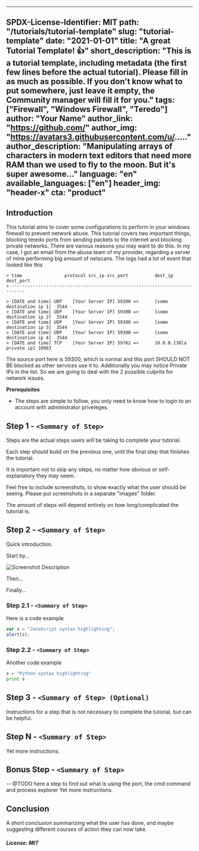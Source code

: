 
---
SPDX-License-Identifier: MIT
path: "/tutorials/tutorial-template"
slug: "tutorial-template"
date: "2021-01-01"
title: "A great Tutorial Template! :+1:"
short_description: "This is a tutorial template, including metadata (the first few lines before the actual tutorial). Please fill in as much as possible. If you don't know what to put somewhere, just leave it empty, the Community manager will fill it for you."
tags: ["Firewall", "Windows Firewall", "Teredo"]
author: "Your Name"
author_link: "https://github.com/"
author_img: "https://avatars3.githubusercontent.com/u/....."
author_description: "Manipulating arrays of characters in modern text editors that need more RAM than we used to fly to the moon. But it's super awesome..."
language: "en"
available_languages: ["en"]
header_img: "header-x"
cta: "product"
---

## Introduction


This tutorial aims to cover some configurations to perform in your windows firewall to prevent network abuse. This tutorial covers two important things,  blocking teredo ports from sending packets to the internet and blocking private networks. There are various reasons you may want to do this. In my case,  I got an email from the abuse team of my provider, regarding a server of mine performing big amount of netscans. The logs had a lot of event that looked like this

```
> time                protocol src_ip src_port          dest_ip dest_port
> ---------------------------------------------------------------------------

> [DATE and time] UDP    [Your Server IP] 59300 =>     	[some destination ip 1]  3544
> [DATE and time] UDP    [Your Server IP] 59300 =>      [some destination ip 2]  3544
> [DATE and time] UDP    [Your Server IP] 59300 =>   	[some destination ip 3]  3544
> [DATE and time] UDP    [Your Server IP] 59300 =>    	[some destination ip 4]  3544
> [DATE and time] TCP    [Your Server IP] 59762 =>      10.0.0.138[a private ip] 10983
```

The source port here is 59300, which is normal and this port SHOULD NOT BE blocked as other services use it to. Additionally you may notice Private IPs in the list. So we are going to deal with the 2 possible culprits for network issues.

**Prerequisites**

- The steps are simple to follow, you only need to know how to login to an account with administrator priveleges.

## Step 1 - `<Summary of Step>`

Steps are the actual steps users will be taking to complete your tutorial.

Each step should build on the previous one, until the final step that finishes the tutorial.

It is important not to skip any steps, no matter how obvious or self-explanatory they may seem.

Feel free to include screenshots, to show exactly what the user should be seeing. Please put screenshots in a separate "images" folder.

The amount of steps will depend entirely on how long/complicated the tutorial is.

## Step 2 - `<Summary of Step>`

Quick introduction.

Start by...

![Screenshot Description](images/screenshot_description.png)

Then...

Finally...

### Step 2.1 - `<Summary of Step>`

Here is a code example

```javascript
var s = "JavaScript syntax highlighting";
alert(s);
```

### Step 2.2 - `<Summary of Step>`

Another code example

```python
s = "Python syntax highlighting"
print s
```

## Step 3 - `<Summary of Step> (Optional)`

Instructions for a step that is not necessary to complete the tutorial, but can be helpful.

## Step N - `<Summary of Step>`

Yet more instructions.


## Bonus Step  - `<Summary of Step>`
-- @TODO here a step to find out what is using the port, the cmd command and process explorer
Yet more instructions.


## Conclusion

A short conclusion summarizing what the user has done, and maybe suggesting different courses of action they can now take.

##### License: MIT

<!--

Contributor's Certificate of Origin

By making a contribution to this project, I certify that:

(a) The contribution was created in whole or in part by me and I have
    the right to submit it under the license indicated in the file; or

(b) The contribution is based upon previous work that, to the best of my
    knowledge, is covered under an appropriate license and I have the
    right under that license to submit that work with modifications,
    whether created in whole or in part by me, under the same license
    (unless I am permitted to submit under a different license), as
    indicated in the file; or

(c) The contribution was provided directly to me by some other person
    who certified (a), (b) or (c) and I have not modified it.

(d) I understand and agree that this project and the contribution are
    public and that a record of the contribution (including all personal
    information I submit with it, including my sign-off) is maintained
    indefinitely and may be redistributed consistent with this project
    or the license(s) involved.

Signed-off-by: [submitter's name and email address here]

-->
